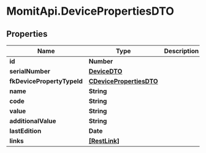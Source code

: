 # MomitApi.DevicePropertiesDTO

## Properties
Name | Type | Description | Notes
------------ | ------------- | ------------- | -------------
**id** | **Number** |  | [optional] 
**serialNumber** | [**DeviceDTO**](DeviceDTO.md) |  | [optional] 
**fkDevicePropertyTypeId** | [**CDevicePropertiesDTO**](CDevicePropertiesDTO.md) |  | [optional] 
**name** | **String** |  | [optional] 
**code** | **String** |  | [optional] 
**value** | **String** |  | [optional] 
**additionalValue** | **String** |  | [optional] 
**lastEdition** | **Date** |  | [optional] 
**links** | [**[RestLink]**](RestLink.md) |  | [optional] 


